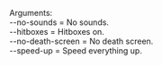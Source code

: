 Arguments:\
--no-sounds   =    No sounds.\
--hitboxes     =    Hitboxes on.\
--no-death-screen = No death screen.\
--speed-up    =     Speed everything up.